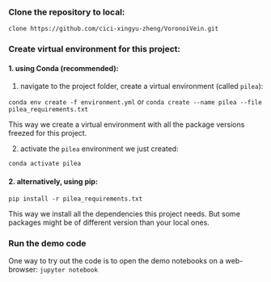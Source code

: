 ### Clone the repository to local:
`clone https://github.com/cici-xingyu-zheng/VoronoiVein.git`


### Create virtual environment for this project:

#### 1. using Conda (recommended):

1. navigate to the project folder, create a virtual environment (called `pilea`):

`conda env create -f environment.yml`
or
`conda create --name pilea --file pilea_requirements.txt`

This way we create a virtual environment with all the package versions freezed for this project.

2. activate the `pilea` environment we just created:

`conda activate pilea`

#### 2. alternatively, using pip:
`pip install -r pilea_requirements.txt`

This way we install all the dependencies this project needs. But some packages might be of different version than your local ones.

### Run the demo code

One way to try out the code is to open the demo notebooks on a web-browser:
`jupyter notebook`
